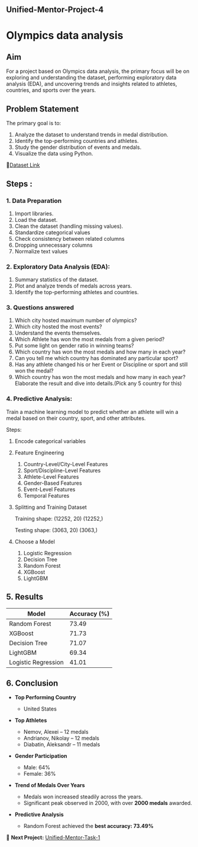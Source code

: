## Unified-Mentor-Project-4

# Olympics data analysis

## Aim

For a project based on Olympics data analysis, the primary focus will be on exploring and understanding the dataset, performing exploratory data analysis (EDA), and uncovering trends and insights related to athletes, countries, and sports over the years.

## Problem Statement

The primary goal is to:
1. Analyze the dataset to understand trends in medal distribution.
2. Identify the top-performing countries and athletes.
3. Study the gender distribution of events and medals.
4. Visualize the data using Python.

🔗[Dataset Link](https://drive.google.com/file/d/1EHMliUCEb8k6VhkpxK00oaY6GQtkwrhg/view?usp=sharing)

## Steps : 

### 1.  Data Preparation
1. Import libraries.
2. Load the dataset.
3. Clean the dataset (handling missing values).
4. Standardize categorical values
5. Check consistency between related columns
6. Dropping unnecessary columns
7. Normalize text values

### 2. Exploratory Data Analysis (EDA):
1. Summary statistics of the dataset.
2. Plot and analyze trends of medals across years.
3. Identify the top-performing athletes and countries.

### 3. Questions answered
1. Which city hosted maximum number of olympics?
2. Which city hosted the most events?
3. Understand the events themselves.
4. Which Athlete has won the most medals from a given period?
5. Put some light on gender ratio in winning teams?
6. Which country has won the most medals and how many in each year?
7. Can you tell me which country has dominated any particular sport?
8. Has any athlete changed his or her Event or Discipline or sport and still won the medal?
9. Which country has won the most medals and how many in each year? Elaborate the result and dive into details.(Pick any 5 country for this)


### 4. Predictive Analysis:
Train a machine learning model to predict whether an athlete will win a medal based on their country, sport, and other attributes.

Steps:
1. Encode categorical variables
2. Feature Engineering
    1. Country-Level/City-Level Features
    2. Sport/Discipline-Level Features
    3. Athlete-Level Features
    4. Gender-Based Features
    5. Event-Level Features
    6. Temporal Features

3. Splitting and Training Dataset
   
    Training shape: (12252, 20) (12252,)
   
    Testing shape: (3063, 20) (3063,)

5. Choose a Model
   1. Logistic Regression
   2. Decision Tree
   3. Random Forest
   4. XGBoost
   5. LightGBM
   
## 5. Results
   
| Model               | Accuracy (%) |
|----------------------|--------------|
| Random Forest        | 73.49        |
| XGBoost              | 71.73        |
| Decision Tree        | 71.07        |
| LightGBM             | 69.34        |
| Logistic Regression  | 41.01        |


## 6. Conclusion 

- **Top Performing Country**  
  - United States  

- **Top Athletes**  
  - Nemov, Alexei – 12 medals  
  - Andrianov, Nikolay – 12 medals  
  - Diabatin, Aleksandr – 11 medals  

- **Gender Participation**  
  - Male: 64%
  - Female: 36%  

- **Trend of Medals Over Years**  
  - Medals won increased steadily across the years.  
  - Significant peak observed in 2000, with over **2000 medals** awarded.  

- **Predictive Analysis**  
  - Random Forest achieved the **best accuracy: 73.49%**  


🔗 **Next Project:** [Unified-Mentor-Task-1](https://github.com/AditiLatane/Unified-Mentor-Task-1)
